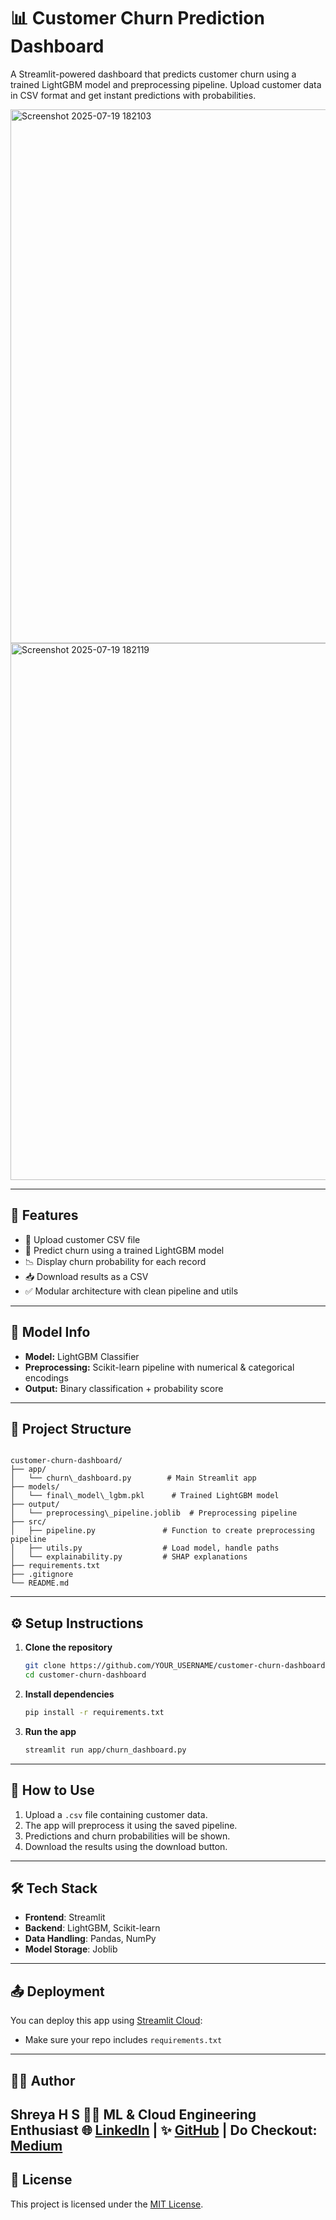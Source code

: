# 📊 Customer Churn Prediction Dashboard

A Streamlit-powered dashboard that predicts customer churn using a trained LightGBM model and preprocessing pipeline. Upload customer data in CSV format and get instant predictions with probabilities.

<img width="1878" height="854" alt="Screenshot 2025-07-19 182103" src="https://github.com/user-attachments/assets/a39ab577-66cb-40ae-819f-ecba3a59de60" />
<img width="1892" height="859" alt="Screenshot 2025-07-19 182119" src="https://github.com/user-attachments/assets/b481e774-3c08-449c-829d-efb4d7b515ff" />

---

## 🚀 Features

- 📁 Upload customer CSV file
- 🧠 Predict churn using a trained LightGBM model
- 📉 Display churn probability for each record
- 📥 Download results as a CSV
- ✅ Modular architecture with clean pipeline and utils

---

## 🧠 Model Info

- **Model:** LightGBM Classifier
- **Preprocessing:** Scikit-learn pipeline with numerical & categorical encodings
- **Output:** Binary classification + probability score

---

## 📁 Project Structure

```

customer-churn-dashboard/
├── app/
│   └── churn\_dashboard.py        # Main Streamlit app
├── models/
│   └── final\_model\_lgbm.pkl      # Trained LightGBM model
├── output/
│   └── preprocessing\_pipeline.joblib  # Preprocessing pipeline
├── src/
│   ├── pipeline.py               # Function to create preprocessing pipeline
│   ├── utils.py                  # Load model, handle paths
│   └── explainability.py         # SHAP explanations
├── requirements.txt
├── .gitignore
└── README.md

````

---

## ⚙️ Setup Instructions

1. **Clone the repository**
   ```bash
   git clone https://github.com/YOUR_USERNAME/customer-churn-dashboard.git
   cd customer-churn-dashboard

2. **Install dependencies**

   ```bash
   pip install -r requirements.txt
   ```

3. **Run the app**

   ```bash
   streamlit run app/churn_dashboard.py
   ```

---

## 📌 How to Use

1. Upload a `.csv` file containing customer data.
2. The app will preprocess it using the saved pipeline.
3. Predictions and churn probabilities will be shown.
4. Download the results using the download button.

---

## 🛠 Tech Stack

* **Frontend**: Streamlit
* **Backend**: LightGBM, Scikit-learn
* **Data Handling**: Pandas, NumPy
* **Model Storage**: Joblib

---

## 📤 Deployment 

You can deploy this app using [Streamlit Cloud](https://streamlit.io/cloud):

* Make sure your repo includes `requirements.txt`

---

## 👩‍💻 Author

**Shreya H S**
👩‍🔬 ML & Cloud Engineering Enthusiast
🌐 [LinkedIn](https://www.linkedin.com/in/shreya-h-s/) | ✨ [GitHub](https://github.com/shrehs) | 
Do Checkout: [Medium](https://medium.com/@shreyahs2004/predicting-customer-churn-with-streamlit-and-lightgbm-an-end-to-end-ml-project-2fb212c6d3db)
---

## 📄 License

This project is licensed under the [MIT License](LICENSE).
